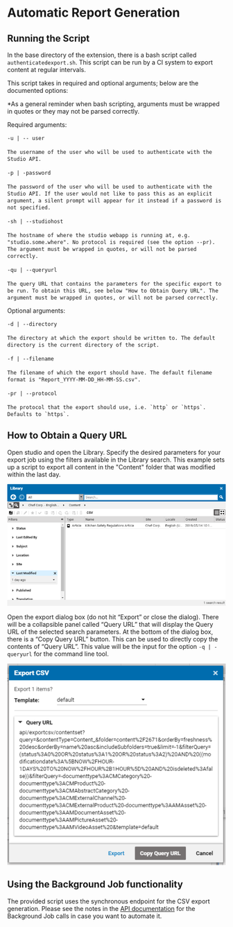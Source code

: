 Automatic Report Generation
===========================

Running the Script
------------------

In the base directory of the extension, there is a bash script called `authenticatedexport.sh`. This script can be run by a CI system to export content at regular intervals.

This script takes in required and optional arguments; below are the documented options:

*As a general reminder when bash scripting, arguments must be wrapped in quotes or they may not be parsed correctly.

Required arguments:
```
-u | -- user

The username of the user who will be used to authenticate with the Studio API.

-p | -password

The password of the user who will be used to authenticate with the Studio API. If the user would not like to pass this as an explicit argument, a silent prompt will appear for it instead if a password is not specified.

-sh | --studiohost

The hostname of where the studio webapp is running at, e.g. "studio.some.where". No protocol is required (see the option --pr). The argument must be wrapped in quotes, or will not be parsed correctly.

-qu | --queryurl

The query URL that contains the parameters for the specific export to be run. To obtain this URL, see below "How to Obtain Query URL". The argument must be wrapped in quotes, or will not be parsed correctly.
```
Optional arguments:
```
-d | --directory

The directory at which the export should be written to. The default directory is the current directory of the script.

-f | --filename

The filename of which the export should have. The default filename format is "Report_YYYY-MM-DD_HH-MM-SS.csv".

-pr | --protocol

The protocol that the export should use, i.e. `http` or `https`. Defaults to `https`.
```
How to Obtain a Query URL
-------------------------

Open studio and open the Library. Specify the desired parameters for your export job using the filters available in the Library search. This example sets up a script to export all content in the "Content" folder that was modified within the last day.

![](https://github.com/CoreMedia/csv-reporting/blob/master/documentation/img/AutoJob1.png)

Open the export dialog box (do not hit “Export” or close the dialog). There will be a collapsible panel called “Query URL” that will display the Query URL of the selected search parameters. At the bottom of the dialog box, there is a “Copy Query URL” button. This can be used to directly copy the contents of “Query URL”. This value will be the input for the option `-q | -queryurl` for the command line tool.

![](https://github.com/CoreMedia/csv-reporting/blob/master/documentation/img/AutoJob2.png)

Using the Background Job functionality
------------------------------------------
The provided script uses the synchronous endpoint for the CSV export generation.
Please see the notes in the [API documentation](API.md) for the Background Job calls in case you want to automate it. 
